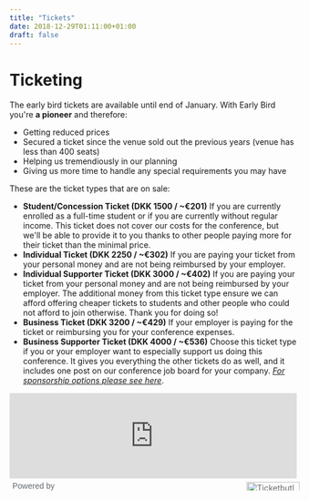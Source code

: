 ```yaml
---
title: "Tickets"
date: 2018-12-29T01:11:00+01:00
draft: false
---
```


# Ticketing

The early bird tickets are available until end of January. With Early Bird you're <strong>a pioneer</strong> and therefore:

* Getting reduced prices
* Secured a ticket since the venue sold out the previous years (venue has less than 400 seats)
* Helping us tremendiously in our planning
* Giving us more time to handle any special requirements you may have


These are the ticket types that are on sale:

* <strong>Student/Concession Ticket (DKK 1500 / ~€201)</strong>
If you are currently enrolled as a full-time student or if you are currently without regular income. This ticket does not cover our costs for the conference, but we'll be able to provide it to you thanks to other people paying more for their ticket than the minimal price.
* <strong>Individual Ticket (DKK 2250 / ~€302)</strong>
If you are paying your ticket from your personal money and are not being reimbursed by your employer. 
* <strong>Individual Supporter Ticket (DKK 3000 / ~€402)</strong>
If you are paying your ticket from your personal money and are not being reimbursed by your employer.
The additional money from this ticket type ensure we can afford offering cheaper tickets to students and other people who could not afford to join otherwise. Thank you for doing so!
* <strong>Business Ticket (DKK 3200 / ~€429)</strong>
If your employer is paying for the ticket or reimbursing you for your conference expenses.
* <strong>Business Supporter Ticket (DKK 4000 / ~€536)</strong>
Choose this ticket type if you or your employer want to especially support us doing this conference. It gives you everything the other tickets do as well, and it includes one post on our conference job board for your company. 
<i>[For sponsorship options please see here](https://2019.djangocon.eu/sponsors/)</i>.


<div style="width:100%;max-width:610px;margin:0 auto"><iframe class="ticketbutler-iframe" src="https://djangocon.ticketbutler.io/en/e/2019/iframe/" style="display:block;width:100%;border:0" scrolling="no"></iframe><div style="display:flex;align-items:center"><span style="margin:5px 0;font-size:14px;color:#63696d;width:100%;font-family:Helvetica, sans-serif;padding-left:5px">Powered by</span><a href="//ticketbutler.io" target="_blank" rel="noopener noreferrer"><img style="margin:5px;font-size:14px;color:#63696d;width:100%;max-height:15px;max-width:160px" src="https://djangocon.ticketbutler.io/static/img/ticketbutler_logo.png" alt="Ticketbutler"/></a></div><script type="text/javascript" src="https://djangocon.ticketbutler.io/static/js/lib/embed.min.js"></script><script type="text/javascript">iFrameResize(
              {heightCalculationMethod: 'lowestElement'},
              ".ticketbutler-iframe"
            )</script></div>


